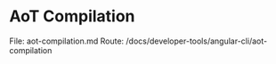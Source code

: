 # AoT Compilation

File: aot-compilation.md
Route: /docs/developer-tools/angular-cli/aot-compilation
